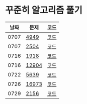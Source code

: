 # 꾸준히 알고리즘 풀기

| 날짜 | 문제                                           | 코드                        |
| ---- | ---------------------------------------------- | --------------------------- |
| 0707 | [4949](https://www.acmicpc.net/problem/4949)   | [코드](code/Main4949.java)  |
| 0707 | [2504](https://www.acmicpc.net/problem/2504)   | [코드](code/Main2504.java)  |
| 0716 | [1918](https://www.acmicpc.net/problem/1918)   | [코드](code/Main1918.java)  |
| 0716 | [12904](https://www.acmicpc.net/problem/12904) | [코드](code/Main12904.java) |
| 0722 | [5639](https://www.acmicpc.net/problem/5639)   | [코드](code/Main5639.java)  |
| 0726 | [16973](https://www.acmicpc.net/problem/16973) | [코드](code/Main16973.java) |
| 0729 | [2156](https://www.acmicpc.net/problem/2156)   | [코드](code/Main2156.java)  |

